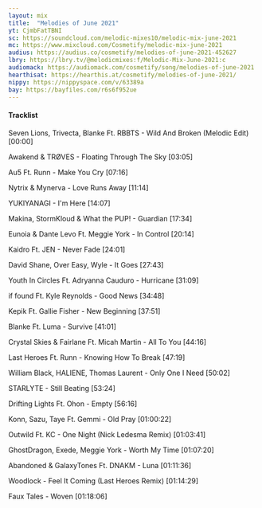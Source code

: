 ```yaml
---
layout: mix
title:  "Melodies of June 2021"
yt: CjmbFatTBNI
sc: https://soundcloud.com/melodic-mixes10/melodic-mix-june-2021
mc: https://www.mixcloud.com/Cosmetify/melodic-mix-june-2021
audius: https://audius.co/cosmetify/melodies-of-june-2021-452627
lbry: https://lbry.tv/@melodicmixes:f/Melodic-Mix-June-2021:c
audiomack: https://audiomack.com/cosmetify/song/melodies-of-june-2021
hearthisat: https://hearthis.at/cosmetify/melodies-of-june-2021/
nippy: https://nippyspace.com/v/63389a
bay: https://bayfiles.com/r6s6f952ue
---
```


#### Tracklist

Seven Lions, Trivecta, Blanke Ft. RBBTS - Wild And Broken (Melodic Edit) [00:00]

Awakend & TRØVES - Floating Through The Sky [03:05]

Au5 Ft. Runn - Make You Cry [07:16]

Nytrix & Mynerva - Love Runs Away [11:14]

YUKIYANAGI - I'm Here [14:07]

Makina, StormKloud & What the PUP! - Guardian [17:34]

Eunoia & Dante Levo Ft. Meggie York - In Control [20:14]

Kaidro Ft. JEN - Never Fade [24:01]

David Shane, Over Easy, Wyle - It Goes [27:43]

Youth In Circles Ft. Adryanna Cauduro - Hurricane [31:09]

if found Ft. Kyle Reynolds - Good News [34:48]

Kepik Ft. Gallie Fisher - New Beginning [37:51]

Blanke Ft. Luma - Survive [41:01]

Crystal Skies & Fairlane Ft. Micah Martin - All To You [44:16]

Last Heroes Ft. Runn - Knowing How To Break [47:19]

William Black, HALIENE, Thomas Laurent - Only One I Need [50:02]

STARLYTE - Still Beating [53:24]

Drifting Lights Ft. Ohon - Empty [56:16]

Konn, Sazu, Taye Ft. Gemmi - Old Pray [01:00:22]

Outwild Ft. KC - One Night (Nick Ledesma Remix) [01:03:41]

GhostDragon, Exede, Meggie York - Worth My Time [01:07:20]

Abandoned & GalaxyTones Ft. DNAKM - Luna [01:11:36]

Woodlock - Feel It Coming (Last Heroes Remix) [01:14:29]

Faux Tales - Woven [01:18:06]